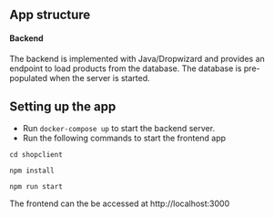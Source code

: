 
## App structure

#### Backend

The backend is implemented with Java/Dropwizard and provides an endpoint to load products from the database.
The database is pre-populated when the server is started.

## Setting up the app
- Run `docker-compose up` to start the backend server.
- Run the following commands to start the frontend app

````
cd shopclient
````

````
npm install
````

````
npm run start
````

The frontend can the be accessed at http://localhost:3000
